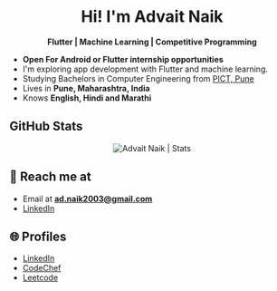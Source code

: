 

<h1 align="center">Hi! I'm Advait Naik</h1>

<p align="center">
<b>Flutter | Machine Learning | Competitive Programming</b>
</p>


- **Open For Android or Flutter internship opportunities**
- I'm exploring app development with Flutter and machine learning.
- Studying Bachelors in Computer Engineering from [PICT, Pune](https://pict.edu)
- Lives in **Pune, Maharashtra, India**
- Knows **English, Hindi and Marathi**

## GitHub Stats

<p align="center"> <img src="https://github-readme-stats.vercel.app/api?username=Advait0801&count_private=true&show_icons=true&include_all_commits=true" alt="Advait Naik | Stats" />


## 🙂 Reach me at

- Email at **ad.naik2003@gmail.com**
- [LinkedIn](https://www.linkedin.com/in/advait-naik-344689245/)

## 🌐 Profiles

- [LinkedIn](https://www.linkedin.com/in/advait-naik-344689245/)
- [CodeChef](https://www.codechef.com/users/advait0801)
- [Leetcode](https://leetcode.com/advait0801/)

